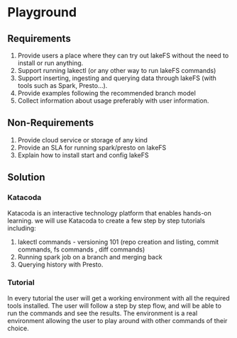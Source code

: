 # Playground

## Requirements
1. Provide users a place where they can try out lakeFS without the need to install or run anything.
2. Support running lakectl (or any other way to run lakeFS commands)
3. Support inserting, ingesting and querying data through lakeFS (with tools such as Spark, Presto...).
4. Provide examples following the recommended branch model
5. Collect information about usage preferably with user information. 

## Non-Requirements
1. Provide cloud service or storage of any kind
2. Provide an SLA for running spark/presto on lakeFS
3. Explain how to install start and config lakeFS

## Solution

### Katacoda 
Katacoda is an interactive technology platform that enables hands-on learning.
we will use Katacoda to create a few step by step tutorials including: 
1. lakectl commands - versioning 101 (repo creation and listing, commit commands, fs commands , diff commands) 
2. Running spark job on a branch and merging back
3. Querying history with Presto.

### Tutorial
In every tutorial the user will get a working environment with all the required tools installed.
The user will follow a step by step flow, and will be able to run the commands and see the results.
The environment is a real environment allowing the user to play around with other commands of their choice.

